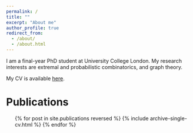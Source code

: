 ```yaml
---
permalink: /
title: ""
excerpt: "About me"
author_profile: true
redirect_from: 
  - /about/
  - /about.html
---
```

I am a final-year PhD student at University College London.
My research interests are extremal and probabilistic combinatorics, and graph theory.

My CV is available [here](https://github.com/Kyriakosk/kyriakosk.github.io/tree/master/files/cv/Kyriakos_Katsamaktsis_CV.pdf).


<style>
ul {
list-style-type: circle;
}
img {
  border: 5px solid #FFFFFF;
}
</style>

[//]: # (* [Publications]&#40;https://kyriakosk.github.io/publications/&#41;)

[//]: # (* [CV]&#40;https://kyriakosk.github.io/cv/&#41; )

[//]: # (* [Talks]&#40;https://kyriakosk.github.io/talks/&#41;)


Publications
======
  <ul>{% for post in site.publications reversed %}
    {% include archive-single-cv.html %}
  {% endfor %}</ul>
